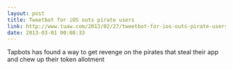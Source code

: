```yaml
---
layout: post
title: Tweetbot for iOS outs pirate users
link: http://www.tuaw.com/2013/02/27/tweetbot-for-ios-outs-pirate-users/
date: 2013-03-01 00:08:33
---
```


Tapbots has found a way to get revenge on the pirates that steal their app and chew up their token allotment